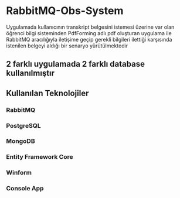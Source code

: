 # RabbitMQ-Obs-System

Uygulamada kullanıcının transkript belgesini istemesi üzerine var olan öğrenci bilgi sisteminden PdfForming adlı pdf oluşturan uygulama ile RabbitMQ aracılığıyla iletişime geçip gerekli bilgileri ilettiği karşısında istenilen belgeyi aldığı bir senaryo yürütülmektedir

<h2>2 farklı uygulamada 2 farklı database kullanılmıştır</h2>
<h2>Kullanılan Teknolojiler</h2>
<h3>RabbitMQ</h3>
<h3>PostgreSQL</h3>
<h3>MongoDB</h3>
<h3>Entity Framework Core</h3>
<h3>Winform</h3>
<h3>Console App</h3>

